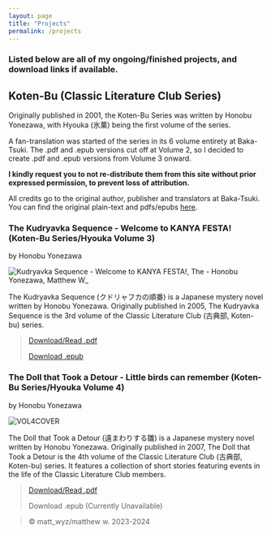 ```yaml
---
layout: page
title: "Projects"
permalink: /projects
---
```

### Listed below are all of my ongoing/finished projects, and download links if available. 

## Koten-Bu (Classic Literature Club Series)
Originally published in 2001, the Koten-Bu Series was written by Honobu Yonezawa, with Hyouka (氷菓) being the first volume of the series.

A fan-translation was started of the series in its 6 volume entirety at Baka-Tsuki.
The .pdf and .epub versions cut off at Volume 2, so I decided to create .pdf and .epub versions from Volume 3 onward.

**I kindly request you to not re-distribute them from this site without prior expressed permission, to prevent loss of attribution.**

All credits go to the original author, publisher and translators at Baka-Tsuki.
You can find the original plain-text and pdfs/epubs [here](https://www.baka-tsuki.org/project/index.php?title=Hyouka).

### The Kudryavka Sequence - Welcome to KANYA FESTA! (Koten-Bu Series/Hyouka Volume 3)
by Honobu Yonezawa

![Kudryavka Sequence - Welcome to KANYA FESTA!, The - Honobu Yonezawa, Matthew W_](https://static.wikia.nocookie.net/hyouka/images/4/45/Classic_Literature_Club_%28%E3%80%88%E5%8F%A4%E5%85%B8%E9%83%A8%E3%80%89%E3%82%B7%E3%83%AA%E3%83%BC%E3%82%BA%29_-_Volume_03_%28PZG%29_compressed.png)

The Kudryavka Sequence (クドリャフカの順番) is a Japanese mystery novel written by Honobu Yonezawa. Originally published in 2005, The Kudryavka Sequence is the 3rd volume of the Classic Literature Club (古典部, Koten-bu) series.

> [Download/Read .pdf](https://www.mattwyz.xyz/files/The%20Kudryavka%20Sequence%20-%20Welcome%20to%20KANYA%20FESTA!.pdf)
> 
> [Download .epub](https://www.mattwyz.xyz/files/The%20Kudryavka%20Sequence%20-%20Welcome%20to%20KANYA%20FESTA!%20-%20Honobu%20Yonezawa%2C%20Matthew%20W.epub)


### The Doll that Took a Detour - Little birds can remember (Koten-Bu Series/Hyouka Volume 4)
by Honobu Yonezawa

![VOL4COVER](https://static.wikia.nocookie.net/hyouka/images/5/5b/Classic_Literature_Club_%28%E3%80%88%E5%8F%A4%E5%85%B8%E9%83%A8%E3%80%89%E3%82%B7%E3%83%AA%E3%83%BC%E3%82%BA%29_-_Volume_04_%28PZG%29_compressed.png)

The Doll that Took a Detour (遠まわりする雛) is a Japanese mystery novel written by Honobu Yonezawa. Originally published in 2007, The Doll that Took a Detour is the 4th volume of the Classic Literature Club (古典部, Koten-bu) series. It features a collection of short stories featuring events in the life of the Classic Literature Club members.

> [Download/Read .pdf](https://www.mattwyz.xyz/files/The%20Doll%20that%20Took%20a%20Detour%20-%20Little%20birds%20can%20remember%20-%20Honobu%20Yonezawa.pdf)
> 
> Download .epub (Currently Unavailable)

> ©️ matt_wyz/matthew w. 2023-2024
